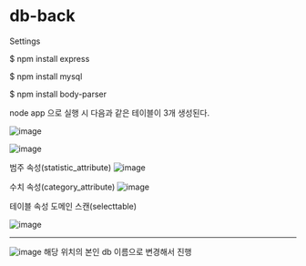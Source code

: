 # db-back

Settings

$ npm install express

$ npm install mysql

$ npm install body-parser

node app 으로 실행 시 다음과 같은 테이블이 3개 생성된다.

![image](https://user-images.githubusercontent.com/51961041/208028454-cb85fe76-3c93-4814-af2f-a8017b8c476c.png)

![image](https://user-images.githubusercontent.com/51961041/208028330-a18c1035-aded-4b16-97ee-4983d36c1d11.png)

범주 속성(statistic_attribute)
![image](https://user-images.githubusercontent.com/51961041/207077257-9174aae2-36f2-490b-8789-3e91cc67fd3a.png)

수치 속성(category_attribute)
![image](https://user-images.githubusercontent.com/51961041/207077405-4f338b45-1ecd-4bff-840b-86138a8e35ca.png)

테이블 속성 도메인 스캔(selecttable)

![image](https://user-images.githubusercontent.com/51961041/208028387-113dd8b8-ff54-42ba-834a-c5ecd71465ab.png)

****
![image](https://user-images.githubusercontent.com/51961041/208027977-f3460efc-37fe-44d9-9a90-ec17fbe19e72.png)
해당 위치의 본인 db 이름으로 변경해서 진행
